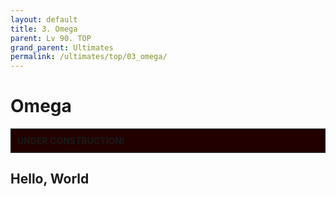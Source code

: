 ```yaml
---
layout: default
title: 3. Omega
parent: Lv 90. TOP
grand_parent: Ultimates
permalink: /ultimates/top/03_omega/
---
```


# Omega

<div style="background-color: #200 ; padding: 10px; border: 1px solid;">
<b>UNDER CONSTRUCTION!</b>
</div>

## Hello, World
